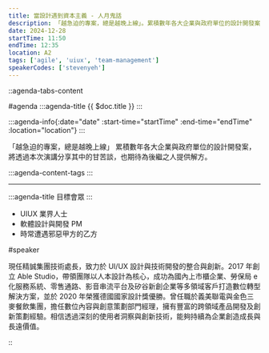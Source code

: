 ```yaml
---
title: 當設計遇到資本主義 - 人月鬼話
description: 「越急迫的專案，總是越晚上線」。累積數年各大企業與政府單位的設計開發案，將透過本次演講分享其中的甘苦談，也期待為後繼之人提供解方。
date: 2024-12-28
startTime: 11:50
endTime: 12:35
location: A2
tags: ['agile', 'uiux', 'team-management']
speakerCodes: ['stevenyeh']
---
```


::agenda-tabs-content
<!--議程資訊-->
#agenda
:::agenda-title
{{ $doc.title }}
:::

:::agenda-info{:date="date" :start-time="startTime" :end-time="endTime" :location="location"}
:::

<!--議程資訊(內容)-->
「越急迫的專案，總是越晚上線」
累積數年各大企業與政府單位的設計開發案，將透過本次演講分享其中的甘苦談，也期待為後繼之人提供解方。

:::agenda-content-tags
:::

---

:::agenda-title
目標會眾
:::

<!--目標會眾(內容)-->
- UIUX 業界人士
- 軟體設計與開發 PM
- 時常遭遇邪惡甲方的乙方

<!--講者介紹-->
#speaker
<!--講者介紹(內容)-->
現任精誠集團技術處長，致力於 UI/UX 設計與技術開發的整合與創新。2017 年創立 Able Studio，帶領團隊以人本設計為核心，成功為國內上市櫃企業、勞保局 e 化服務系統、零售通路、影音串流平台及矽谷新創企業等多領域客戶打造數位轉型解決方案，並於 2020 年榮獲德國國家設計獎優勝。曾任職於義美聯電與金色三麥餐飲集團，擔任數位內容與創意策劃部門經理，擁有豐富的跨領域產品開發及創新策劃經驗。相信透過深刻的使用者洞察與創新技術，能夠持續為企業創造成長與長遠價值。

::
